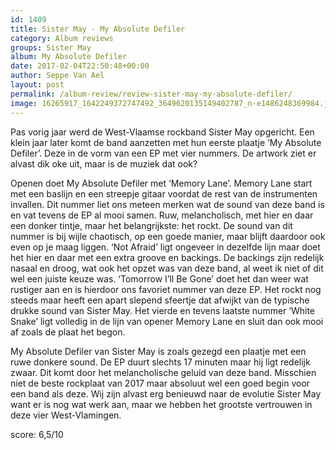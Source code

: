 ```yaml
---
id: 1409
title: Sister May - My Absolute Defiler
category: Album reviews
groups: Sister May
album: My Absolute Defiler
date: 2017-02-04T22:50:48+00:00
author: Seppe Van Ael
layout: post
permalink: /album-review/review-sister-may-my-absolute-defiler/
image: 16265917_1642249372747492_3649620135149402787_n-e1486248369984.jpg
---
```

Pas vorig jaar werd de West-Vlaamse rockband Sister May opgericht. Een klein jaar later komt de band aanzetten met hun eerste plaatje ‘My Absolute Defiler’. Deze in de vorm van een EP met vier nummers. De artwork ziet er alvast dik oke uit, maar is de muziek dat ook?

Openen doet My Absolute Defiler met ‘Memory Lane’. Memory Lane start met een baslijn en een streepje gitaar voordat de rest van de instrumenten invallen. Dit nummer liet ons meteen merken wat de sound van deze band is en vat tevens de EP al mooi samen. Ruw, melancholisch, met hier en daar een donker tintje, maar het belangrijkste: het rockt. De sound van dit nummer is bij wijle chaotisch, op een goede manier, maar blijft daardoor ook even op je maag liggen. ‘Not Afraid’ ligt ongeveer in dezelfde lijn maar doet het hier en daar met een extra groove en backings. De backings zijn redelijk nasaal en droog, wat ook het opzet was van deze band, al weet ik niet of dit wel een juiste keuze was. ‘Tomorrow I’ll Be Gone’ doet het dan weer wat rustiger aan en is hierdoor ons favoriet nummer van deze EP. Het rockt nog steeds maar heeft een apart slepend sfeertje dat afwijkt van de typische drukke sound van Sister May. Het vierde en tevens laatste nummer ‘White Snake’ ligt volledig in de lijn van opener Memory Lane en sluit dan ook mooi af zoals de plaat het begon.

My Absolute Defiler van Sister May is zoals gezegd een plaatje met een ruwe donkere sound. De EP duurt slechts 17 minuten maar hij ligt redelijk zwaar. Dit komt door het melancholische geluid van deze band. Misschien niet de beste rockplaat van 2017 maar absoluut wel een goed begin voor een band als deze. Wij zijn alvast erg benieuwd naar de evolutie Sister May want er is nog wat werk aan, maar we hebben het grootste vertrouwen in deze vier West-Vlamingen.

score: 6,5/10
